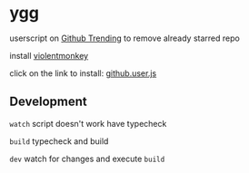 # ygg

userscript on [Github Trending](https://github.com/trending) to remove already starred repo

install [violentmonkey](https://violentmonkey.github.io/get-it/#webextension-compatible-browsers)

click on the link to install: [github.user.js](src/github.user.js)

## Development

`watch` script doesn't work have typecheck

`build` typecheck and build

`dev` watch for changes and execute `build`
